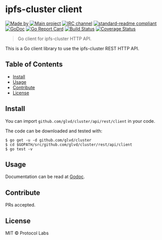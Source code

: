 # ipfs-cluster client


[![Made by](https://img.shields.io/badge/made%20by-Protocol%20Labs-blue.svg?style=flat-square)](https://protocol.ai)
[![Main project](https://img.shields.io/badge/project-ipfs-blue.svg?style=flat-square)](http://github.com/ipfs/ipfs)
[![IRC channel](https://img.shields.io/badge/freenode-%23ipfs--cluster-blue.svg?style=flat-square)](http://webchat.freenode.net/?channels=%23ipfs-cluster)
[![standard-readme compliant](https://img.shields.io/badge/standard--readme-OK-green.svg?style=flat-square)](https://github.com/RichardLitt/standard-readme)
[![GoDoc](https://godoc.org/github.com/glvd/cluster?status.svg)](https://godoc.org/github.com/glvd/cluster)
[![Go Report Card](https://goreportcard.com/badge/github.com/glvd/cluster)](https://goreportcard.com/report/github.com/glvd/cluster)
[![Build Status](https://travis-ci.org/glvd/cluster.svg?branch=master)](https://travis-ci.org/glvd/cluster)
[![Coverage Status](https://coveralls.io/repos/github/glvd/cluster/badge.svg?branch=master)](https://coveralls.io/github/glvd/cluster?branch=master)


> Go client for ipfs-cluster HTTP API.

This is a Go client library to use the ipfs-cluster REST HTTP API.


## Table of Contents

- [Install](#install)
- [Usage](#usage)
- [Contribute](#contribute)
- [License](#license)

## Install

You can import `github.com/glvd/cluster/api/rest/client` in your code.

The code can be downloaded and tested with:

```
$ go get -u -d github.com/glvd/cluster
$ cd $GOPATH/src/github.com/glvd/cluster/rest/api/client
$ go test -v
```

## Usage

Documentation can be read at [Godoc](https://godoc.org/github.com/glvd/cluster/api/rest/client).

## Contribute

PRs accepted.

## License

MIT © Protocol Labs
